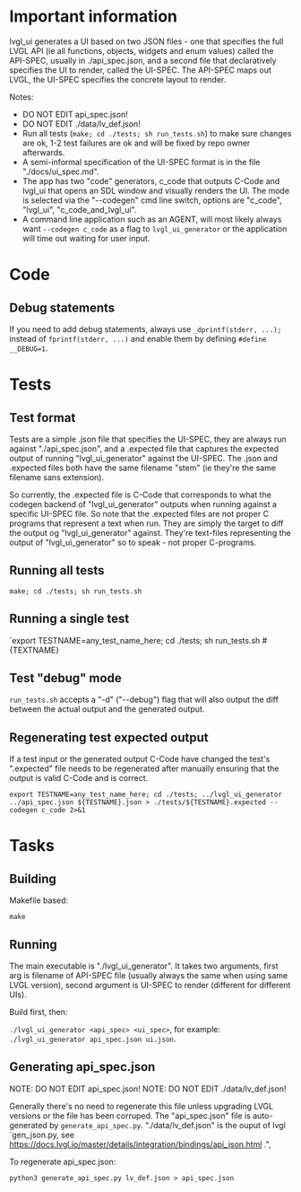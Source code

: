 # Important information

lvgl_ui generates a UI based on two JSON files - one that specifies the full LVGL API (ie all functions, objects, widgets and enum values) called the API-SPEC, usually in ./api_spec.json, and a second file that declaratively specifies the UI to render, called the UI-SPEC. The API-SPEC maps out LVGL, the UI-SPEC specifies the concrete layout to render.

Notes:
* DO NOT EDIT api_spec.json!
* DO NOT EDIT ./data/lv_def.json!
* Run all tests (`make; cd ./tests; sh run_tests.sh`) to make sure changes are ok, 1-2 test failures are ok and will be fixed by repo owner afterwards.
* A semi-informal specification of the UI-SPEC format is in the file "./docs/ui_spec.md".
* The app has two "code" generators, c_code that outputs C-Code and lvgl_ui that opens an SDL window and visually renders the UI. The mode is selected via the "--codegen" cmd line switch, options are "c_code", "lvgl_ui", "c_code_and_lvgl_ui".
* A command line application such as an AGENT, will most likely always want `--codegen c_code` as a flag to `lvgl_ui_generator` or the application will time out waiting for user input.

# Code

## Debug statements

If you need to add debug statements, always use `_dprintf(stderr, ...);` instead of `fprintf(stderr, ...)` and enable them by defining `#define __DEBUG=1`.

# Tests

## Test format

Tests are a simple .json file that specifies the UI-SPEC, they are always run against "./api_spec.json", and a .expected file that captures the expected output of running "lvgl_ui_generator" against the UI-SPEC. The .json and .expected files both have the same filename "stem" (ie they're the same filename sans extension).

So currently, the .expected file is C-Code that corresponds to what the codegen backend of "lvgl_ui_generator" outputs when running against a specific UI-SPEC file. So note that the .expected files are not proper C programs that represent a text when run. They are simply the target to diff the output og "lvgl_ui_generator" against. They're text-files representing the output of "lvgl_ui_generator" so to speak - not proper C-programs.

## Running all tests

`make; cd ./tests; sh run_tests.sh`

## Running a single test

`export TESTNAME=any_test_name_here; cd ./tests; sh run_tests.sh #{TEXTNAME}


## Test "debug" mode

`run_tests.sh` accepts a "-d" ("--debug") flag that will also output the diff between the actual output and the generated output.

## Regenerating test expected output

If a test input or the generated output C-Code have changed the test's ".expected" file needs to be regenerated after manually ensuring that the output is valid C-Code and is correct.

`export TESTNAME=any_test_name_here; cd ./tests; ../lvgl_ui_generator ../api_spec.json ${TESTNAME}.json > ./tests/${TESTNAME}.expected --codegen c_code 2>&1`

# Tasks

## Building

Makefile based:

`make`

## Running

The main executable is "./lvgl_ui_generator". It takes two arguments, first arg is filename of API-SPEC file (usually always the same when using same LVGL version), second argument is UI-SPEC to render (different for different UIs).

Build first, then:

`./lvgl_ui_generator <api_spec> <ui_spec>`, for example: `./lvgl_ui_generator api_spec.json ui.json`.


## Generating api_spec.json

NOTE: DO NOT EDIT api_spec.json!
NOTE: DO NOT EDIT ./data/lv_def.json!

Generally there's no need to regenerate this file unless upgrading LVGL versions or the file has been corruped. The "api_spec.json" file is auto-generated by `generate_api_spec.py`. "./data/lv_def.json" is the ouput of lvgl `gen_json.py, see https://docs.lvgl.io/master/details/integration/bindings/api_json.html .",

To regenerate api_spec.json:

`python3 generate_api_spec.py lv_def.json > api_spec.json`
